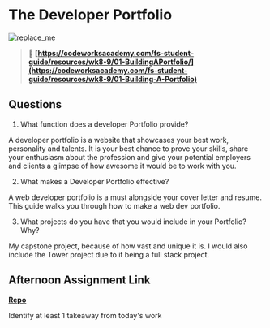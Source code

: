 # The Developer Portfolio

![replace_me](https://codeworks.blob.core.windows.net/public/assets/img/illustrations/placeholder.svg)

> **📖 [https://codeworksacademy.com/fs-student-guide/resources/wk8-9/01-BuildingAPortfolio/](https://codeworksacademy.com/fs-student-guide/resources/wk8-9/01-Building-A-Portfolio)**

## Questions

1. What function does a developer Portfolio provide?

A developer portfolio is a website that showcases your best work, personality and talents. It is your best chance to prove your skills, share your enthusiasm about the profession and give your potential employers and clients a glimpse of how awesome it would be to work with you.

2. What makes a Developer Portfolio effective?

A web developer portfolio is a must alongside your cover letter and resume. This guide walks you through how to make a web dev portfolio.


3. What projects do you have that you would include in your Portfolio? Why?

My capstone project, because of how vast and unique it is. I would also include the Tower project due to it being a full stack project.

## Afternoon Assignment Link

**[Repo](https://github.com/Miles-Collins/<ASSIGNMENT_REPO>)**

Identify at least 1 takeaway from today's work
